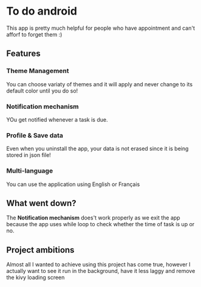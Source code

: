# To do android
This app is pretty much helpful for people who have appointment and can't afforf to forget them :)
## Features
### Theme Management
You can choose variaty of themes and it will apply and never change to its default color until you do so!
### Notification mechanism
YOu get notified whenever a task is due.
### Profile & Save data
Even when you uninstall the app, your data is not erased since it is being stored in json file!
### Multi-language
You can use the application using English or Français
## What went down?
The **Notification mechanism** does't work properly as we exit the app because the app uses while loop to check whether the time of task is up or no.
## Project ambitions
Almost all I wanted to achieve using this project has come true, however I actually want to see it run in the background, have it less laggy and remove the kivy loading screen
